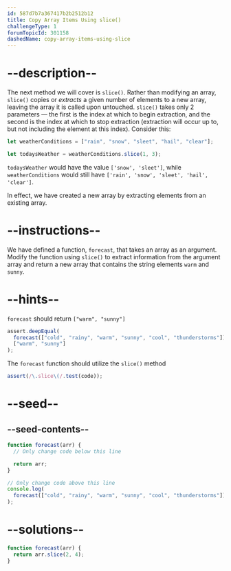 ```yaml
---
id: 587d7b7a367417b2b2512b12
title: Copy Array Items Using slice()
challengeType: 1
forumTopicId: 301158
dashedName: copy-array-items-using-slice
---
```


# --description--

The next method we will cover is `slice()`. Rather than modifying an array, `slice()` copies or _extracts_ a given number of elements to a new array, leaving the array it is called upon untouched. `slice()` takes only 2 parameters — the first is the index at which to begin extraction, and the second is the index at which to stop extraction (extraction will occur up to, but not including the element at this index). Consider this:

```js
let weatherConditions = ["rain", "snow", "sleet", "hail", "clear"];

let todaysWeather = weatherConditions.slice(1, 3);
```

`todaysWeather` would have the value `['snow', 'sleet']`, while `weatherConditions` would still have `['rain', 'snow', 'sleet', 'hail', 'clear']`.

In effect, we have created a new array by extracting elements from an existing array.

# --instructions--

We have defined a function, `forecast`, that takes an array as an argument. Modify the function using `slice()` to extract information from the argument array and return a new array that contains the string elements `warm` and `sunny`.

# --hints--

`forecast` should return `["warm", "sunny"]`

```js
assert.deepEqual(
  forecast(["cold", "rainy", "warm", "sunny", "cool", "thunderstorms"]),
  ["warm", "sunny"]
);
```

The `forecast` function should utilize the `slice()` method

```js
assert(/\.slice\(/.test(code));
```

# --seed--

## --seed-contents--

```js
function forecast(arr) {
  // Only change code below this line

  return arr;
}

// Only change code above this line
console.log(
  forecast(["cold", "rainy", "warm", "sunny", "cool", "thunderstorms"])
);
```

# --solutions--

```js
function forecast(arr) {
  return arr.slice(2, 4);
}
```
